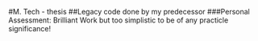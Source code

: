 #M. Tech - thesis
##Legacy code done by my predecessor
###Personal Assessment: Brilliant Work but too simplistic to be of any practicle significance!
